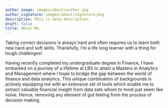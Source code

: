 ```yaml
---
author_image: images/about/author.jpg
author_signature: images/about/signature.png
description: This is meta description.
draft: false
title: About Me
---
```


Taking correct decisions is always hard and often requires us to learn both new hard and soft skills. Thankfully, I’m a life long learner with a thing for tough challenges!

Having recently completed my undergraduate degree in Finance, I have embarked on a journey of a lifetime at LBS to attain a Masters in Analytics and Management where I hope to bridge the gap between the world of finance and data analytics. This unique combination of backgrounds is actively equipping me with an extensive set of tools which enable me to extract valuable financial insight from data sets whom to most just seem like noise. Hence, removing any element of gut feeling from the process of decision making.